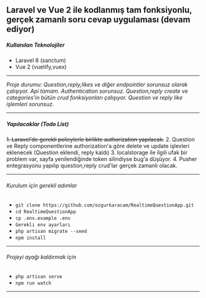 ##  Laravel ve Vue 2 ile kodlanmış tam fonksiyonlu, gerçek zamanlı soru cevap uygulaması (devam ediyor)

##### Kullanılan Teknolojiler

- Laravel 8 (sanctum)
- Vue 2 (vuetify,vuex)

------------
_Proje durumu: Question,reply,likes ve diğer endpointler sorunsuz olarak çalışıyor. Api tamam. Authentication sorunsuz. Question,reply create ve categories'in bütün crud fonksiyonları çalışıyor. Question ve reply like işlemleri sorunsuz._

------------

##### Yapılacaklar (Todo List)
~~1. Laravel'de gerekli policylerle birlikte authorization yapılacak.~~
2. Question ve Reply componentlerine authorization'a göre delete ve update işlevleri eklenecek (Question eklendi, reply kaldı)
3. localstorage ile ilgili ufak bir problem var, sayfa yenilendiğinde token silindiyse bug'a düşüyor.
4. Pusher entegrasyonu yapılıp question,reply crud'lar gerçek zamanlı olacak.


------------




###### Kurulum için gerekli adımlar

- `git clone https://github.com/ozgurkaracam/RealtimeQuestionApp.git`
- `cd RealtimeQuestionApp`
- `cp .env.example .env`
- `Gerekli env ayarları`
- `php artisan migrate --seed`
- `npm install`

------------


###### Projeyi ayağı kaldırmak için
- `php artisan serve`
- `npm run watch`


------------



